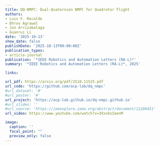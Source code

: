 ```yaml
---
title: DQ-NMPC: Dual-Quaternion NMPC for Quadrotor Flight
authors:
- Luis F. Recalde
- Dhruv Agrawal
- Jon Arrizabalaga
- Guanrui Li
date: '2025-10-13'
show_date: false
publishDate: '2025-10-13T00:00:00Z'
publication_types:
- article-journal
publication: '*IEEE Robotics and Automation Letters (RA-L)*'
summary: '*IEEE Robotics and Automation Letters (RA-L)*, 2025'

links:

url_pdf: https://arxiv.org/pdf/2510.11525.pdf
url_code: 'https://github.com/acp-lab/dq_nmpc'
#url_dataset: '#'
#url_poster: '#'
url_project: 'https://acp-lab.github.io/dq-nmpc.github.io'
#url_slides: ''
#url_source: 'https://ieeexplore.ieee.org/abstract/document/11206451'
url_video: https://www.youtube.com/watch?v=3XxvbsIoenM

image:
  caption: ''
  focal_point: ""
  preview_only: false
---
```

